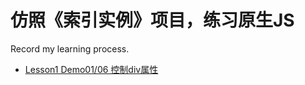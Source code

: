 # 仿照《索引实例》项目，练习原生JS
Record my learning process.<br>
* [Lesson1 Demo01/06 控制div属性](https://eureka2020.github.io/baidu-ife/task001/resume.html)<br>
